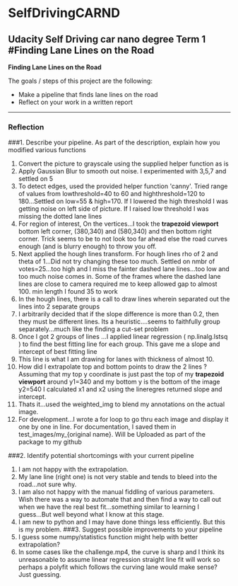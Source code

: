 # SelfDrivingCARND
Udacity Self Driving car nano degree Term 1
#**Finding Lane Lines on the Road** 
---

**Finding Lane Lines on the Road**

The goals / steps of this project are the following:
* Make a pipeline that finds lane lines on the road
* Reflect on your work in a written report
---
### Reflection

###1. Describe your pipeline. As part of the description, explain how you modified various functions
1. Convert the picture to grayscale using the supplied helper function as is
2. Apply Gaussian Blur to smooth out noise. I experimented with 3,5,7 and settled on 5
3. To detect edges, used the provided helper function 'canny'. Tried range of values from lowthreshold=40 to 60 and highthreshold=120 to 180...Settled on low=55 & high=170. If I lowered the high threshold I was getting noise on left side of picture. If I raised low threshold I was missing the dotted lane lines
4. For region of interest, On the vertices...I took the **trapezoid viewport** bottom left corner, (380,340) and (580,340) and then bottom right corner. Trick seems to be to not look too far ahead else the road curves enough (and is blurry enough) to throw you off.
5. Next applied the hough lines transform. For hough lines rho of 2 and theta of 1...Did not try changing these too much. Settled on nmbr of votes=25...too high and I miss the fainter dashed lane lines...too low and too much noise comes in. Some of the frames where the dashed lane lines are close to camera required me to keep allowed gap to almost 100. min length I found 35 to work
6. In the hough lines, there is a call to draw lines wherein separated out the lines into 2 separate groups
7. I arbitrarily decided that if the slope difference is more than 0.2, then they must be different lines. Its a heuristic....seems to faithfully group separately...much like the finding a cut-set problem
8. Once I got 2 groups of lines ...I applied linear regression ( np.linalg.lstsq ) to find the best fitting line for each group. This gave me a slope and intercept of best fitting line
9. This line is what I am drawing for lanes with thickness of almost 10.
10. How did I extrapolate top and bottom points to draw the 2 lines ? Assuming that my top y coordinate is just past the top of my **trapezoid viewport** around y1=340 and my bottom y is the bottom of the image y2=540 I calculated x1 and x2 using the lineregres returned slope and intercept.
11. Thats it...used the weighted_img to blend my annotations on the actual image.
12. For development...I wrote a for loop to go thru each image and display it one by one in line. For documentation, I saved them in test_images/my_{original name}. Will be Uploaded as part of the package to my github

###2. Identify potential shortcomings with your current pipeline
1. I am not happy with the extrapolation. 
2. My lane line (right one) is not very stable and tends to bleed into the road...not sure why. 
3. I am also not happy with the manual fiddling of various parameters. Wish there was a way to automate that and then find a way to call out when we have the real best fit...something similar to learning I guess...But well beyond what I know at this stage.
4. I am new to python and I may have done things less efficiently. But this is my problem.
###3. Suggest possible improvements to your pipeline
1. I guess some numpy/statistics function might help with better extrapolation?
2. In some cases like the challenge.mp4, the curve is sharp and I think its unreasonable to assume linear regression straight line fit will work so perhaps a polyfit which follows the curving lane would make sense? Just guessing.
